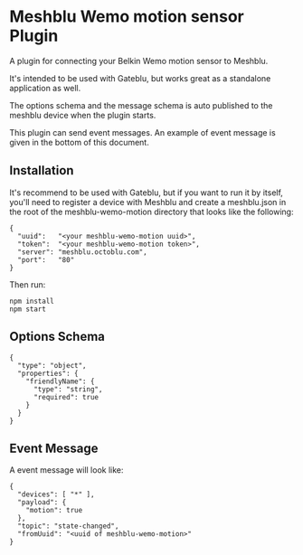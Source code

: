 # Meshblu Wemo motion sensor Plugin #
A plugin for connecting your Belkin Wemo motion sensor to Meshblu.

It's intended to be used with Gateblu, but works great as a standalone application as well.

The options schema and the message schema is auto published to the meshblu device when the plugin starts.

This plugin can send event messages. An example of event message is given in the bottom of this document.

## Installation ##
It's recommend to be used with Gateblu, but if you want to run it by itself, you'll need to register a device with Meshblu and create a meshblu.json in the root of the meshblu-wemo-motion directory that looks like the following:

```
{
  "uuid":   "<your meshblu-wemo-motion uuid>",
  "token":  "<your meshblu-wemo-motion token>",
  "server": "meshblu.octoblu.com",
  "port":   "80"
}
```

Then run:
```
npm install
npm start
```

## Options Schema ##
```
{
  "type": "object",
  "properties": {
    "friendlyName": {
      "type": "string",
      "required": true
    }
  }
}
```

## Event Message ##
A event message will look like:
```
{
  "devices": [ "*" ],
  "payload": {
    "motion": true
  },
  "topic": "state-changed",
  "fromUuid": "<uuid of meshblu-wemo-motion>"
}
```
